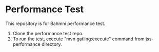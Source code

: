 Performance Test
===============

This repository is for Bahmni performance test.

1. Clone the performance test repo.
2. To run the test, execute "mvn gatling:execute" command from jss-performance directory.
